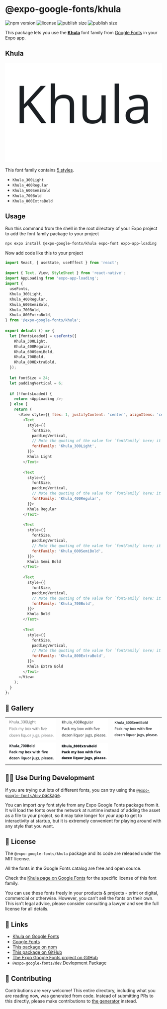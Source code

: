 # @expo-google-fonts/khula

![npm version](https://flat.badgen.net/npm/v/@expo-google-fonts/khula)
![license](https://flat.badgen.net/github/license/expo/google-fonts)
![publish size](https://flat.badgen.net/packagephobia/install/@expo-google-fonts/khula)
![publish size](https://flat.badgen.net/packagephobia/publish/@expo-google-fonts/khula)

This package lets you use the [**Khula**](https://fonts.google.com/specimen/Khula) font family from [Google Fonts](https://fonts.google.com/) in your Expo app.

## Khula

![Khula](./font-family.png)

This font family contains [5 styles](#-gallery).

- `Khula_300Light`
- `Khula_400Regular`
- `Khula_600SemiBold`
- `Khula_700Bold`
- `Khula_800ExtraBold`

## Usage

Run this command from the shell in the root directory of your Expo project to add the font family package to your project
```sh
npx expo install @expo-google-fonts/khula expo-font expo-app-loading
```

Now add code like this to your project
```js
import React, { useState, useEffect } from 'react';

import { Text, View, StyleSheet } from 'react-native';
import AppLoading from 'expo-app-loading';
import {
  useFonts,
  Khula_300Light,
  Khula_400Regular,
  Khula_600SemiBold,
  Khula_700Bold,
  Khula_800ExtraBold,
} from '@expo-google-fonts/khula';

export default () => {
  let [fontsLoaded] = useFonts({
    Khula_300Light,
    Khula_400Regular,
    Khula_600SemiBold,
    Khula_700Bold,
    Khula_800ExtraBold,
  });

  let fontSize = 24;
  let paddingVertical = 6;

  if (!fontsLoaded) {
    return <AppLoading />;
  } else {
    return (
      <View style={{ flex: 1, justifyContent: 'center', alignItems: 'center' }}>
        <Text
          style={{
            fontSize,
            paddingVertical,
            // Note the quoting of the value for `fontFamily` here; it expects a string!
            fontFamily: 'Khula_300Light',
          }}>
          Khula Light
        </Text>

        <Text
          style={{
            fontSize,
            paddingVertical,
            // Note the quoting of the value for `fontFamily` here; it expects a string!
            fontFamily: 'Khula_400Regular',
          }}>
          Khula Regular
        </Text>

        <Text
          style={{
            fontSize,
            paddingVertical,
            // Note the quoting of the value for `fontFamily` here; it expects a string!
            fontFamily: 'Khula_600SemiBold',
          }}>
          Khula Semi Bold
        </Text>

        <Text
          style={{
            fontSize,
            paddingVertical,
            // Note the quoting of the value for `fontFamily` here; it expects a string!
            fontFamily: 'Khula_700Bold',
          }}>
          Khula Bold
        </Text>

        <Text
          style={{
            fontSize,
            paddingVertical,
            // Note the quoting of the value for `fontFamily` here; it expects a string!
            fontFamily: 'Khula_800ExtraBold',
          }}>
          Khula Extra Bold
        </Text>
      </View>
    );
  }
};

```

## 🔡 Gallery


||||
|-|-|-|
|![Khula_300Light](./Khula_300Light.ttf.png)|![Khula_400Regular](./Khula_400Regular.ttf.png)|![Khula_600SemiBold](./Khula_600SemiBold.ttf.png)||
|![Khula_700Bold](./Khula_700Bold.ttf.png)|![Khula_800ExtraBold](./Khula_800ExtraBold.ttf.png)|||


## 👩‍💻 Use During Development

If you are trying out lots of different fonts, you can try using the [`@expo-google-fonts/dev` package](https://github.com/expo/google-fonts/tree/master/font-packages/dev#readme).

You can import *any* font style from any Expo Google Fonts package from it. It will load the fonts
over the network at runtime instead of adding the asset as a file to your project, so it may take longer
for your app to get to interactivity at startup, but it is extremely convenient
for playing around with any style that you want.

## 📖 License

The `@expo-google-fonts/khula` package and its code are released under the MIT license.

All the fonts in the Google Fonts catalog are free and open source.

Check the [Khula page on Google Fonts](https://fonts.google.com/specimen/Khula) for the specific license of this font family.

You can use these fonts freely in your products & projects - print or digital, commercial or otherwise. However, you can't sell the fonts on their own. This isn't legal advice, please consider consulting a lawyer and see the full license for all details.

## 🔗 Links

- [Khula on Google Fonts](https://fonts.google.com/specimen/Khula)
- [Google Fonts](https://fonts.google.com/)
- [This package on npm](https://www.npmjs.com/package/@expo-google-fonts/khula)
- [This package on GitHub](https://github.com/expo/google-fonts/tree/master/font-packages/khula)
- [The Expo Google Fonts project on GitHub](https://github.com/expo/google-fonts)
- [`@expo-google-fonts/dev` Devlopment Package](https://github.com/expo/google-fonts/tree/master/font-packages/dev)

## 🤝 Contributing

Contributions are very welcome! This entire directory, including what you are reading now, was generated from code. Instead of submitting PRs to this directly, please make contributions to [the generator](https://github.com/expo/google-fonts/tree/master/packages/generator) instead.
